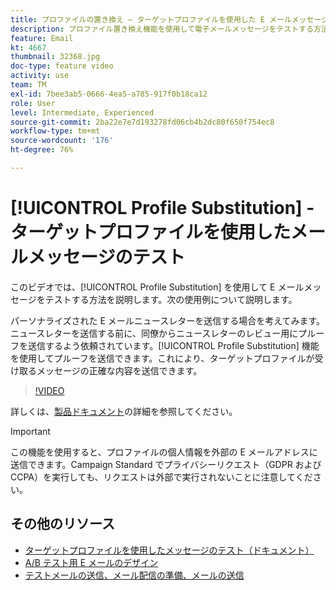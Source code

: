 ```yaml
---
title: プロファイルの置き換え — ターゲットプロファイルを使用した E メールメッセージのテスト
description: プロファイル置き換え機能を使用して電子メールメッセージをテストする方法を説明します。
feature: Email
kt: 4667
thumbnail: 32368.jpg
doc-type: feature video
activity: use
team: TM
exl-id: 7bee3ab5-0666-4ea5-a785-917f0b18ca12
role: User
level: Intermediate, Experienced
source-git-commit: 2ba22e7e7d193278fd06cb4b2dc80f650f754ec8
workflow-type: tm+mt
source-wordcount: '176'
ht-degree: 76%

---
```


# [!UICONTROL Profile Substitution] - ターゲットプロファイルを使用したメールメッセージのテスト

このビデオでは、[!UICONTROL Profile Substitution] を使用して E メールメッセージをテストする方法を説明します。次の使用例について説明します。

パーソナライズされた E メールニュースレターを送信する場合を考えてみます。ニュースレターを送信する前に、同僚からニュースレターのレビュー用にプルーフを送信するよう依頼されています。[!UICONTROL Profile Substitution] 機能を使用してプルーフを送信できます。これにより、ターゲットプロファイルが受け取るメッセージの正確な内容を送信できます。

>[!VIDEO](https://video.tv.adobe.com/v/32368?quality=12)

詳しくは、[製品ドキュメント](https://experienceleague.adobe.com/docs/campaign-standard/using/testing-and-sending/preparing-and-testing-messages/testing-messages-using-target.html?lang=en)の詳細を参照してください。

>[!IMPORTANT]
>
>この機能を使用すると、プロファイルの個人情報を外部の E メールアドレスに送信できます。Campaign Standard でプライバシーリクエスト（GDPR および CCPA）を実行しても、リクエストは外部で実行されないことに注意してください。

## その他のリソース

* [ターゲットプロファイルを使用したメッセージのテスト（ドキュメント）](https://experienceleague.adobe.com/docs/campaign-standard/using/testing-and-sending/preparing-and-testing-messages/testing-messages-using-target.html?lang=en)
* [A/B テスト用 E メールのデザイン](/help/communication-channels/email/a-b-testing.md)
* [テストメールの送信、メール配信の準備、メールの送信](/help/communication-channels/email/sending-test-preparing-sending-email.md)

